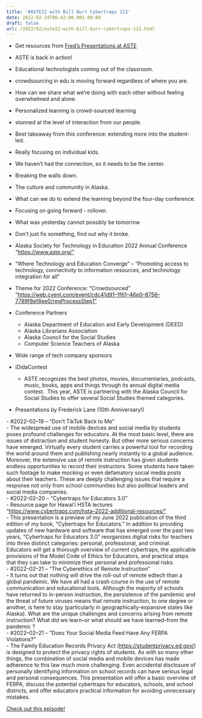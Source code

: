 ```yaml
---
title: '#ASTE22 with Bill Burr Cybertraps 113'
date: 2022-02-24T06:42:00.001-08:00
draft: false
url: /2022/02/aste22-with-bill-burr-cybertraps-113.html
---
```


  

*   Get resources from [Fred’s Presentations at ASTE](https://mailtrack.io/trace/link/b61eef5084e936d49250fa9ab4737e483e41ee8f?url=https%3A%2F%2Fwww.cybertraps.com%2Faste-2022-additional-resources%2F&userId=6846105&signature=b449c6c100837623)
    
*   ASTE is back in action!
    
*   Educational technologists coming out of the classroom.
    
*   crowdsourcing in edu is moving forward regardless of where you are.
    
*   How can we share what we’re doing with each other without feeling overwhelmed and alone.
    
*   Personalized learning is crowd-sourced learning
    
*   stunned at the level of interaction from our people.
    
*   Best takeaway from this conference: extending more into the student-led.
    
*   Really focusing on individual kids.
    
*   We haven’t had the connection, so it needs to be the center.
    
*   Breaking the walls down.
    
*   The culture and community in Alaska.
    
*   What can we do to extend the learning beyond the four-day conference.
    
*   Focusing on going forward - rollover.
    
*   What was yesterday cannot possibly be tomorrow
    
*   Don’t just fix something, find out why it broke.
    
*   Alaska Society for Technology in Education 2022 Annual Conference  
    “https://www.aste.org/”
    
*   “Where Technology and Education Converge” – “Promoting access to technology, connectivity to information resources, and technology integration for all”
    
*   Theme for 2022 Conference: “Crowdsourced”  
    “https://web.cvent.com/event/cdc41d91–1f61–46e0–8756–7789f8ef8ee0/regProcessStep1”
    
*   Conference Partners
    *   Alaska Department of Education and Early Development (DEED)
    *   Alaska Librarians Association
    *   Alaska Council for the Social Studies
    *   Computer Science Teachers of Alaska
*   Wide range of tech company sponsors
    
*   iDidaContest
    *   ASTE recognizes the best photos, movies, documentaries, podcasts, music, books, apps and things through its annual digital media contest.  This year, ASTE is partnering with the Alaska Council for Social Studies to offer several Social Studies themed categories.
*   Presentations by Frederick Lane (10th Anniversary!)
    

\- #2022–02–19 – “Don’t TikTok Back to Me”  
\- The widespread use of mobile devices and social media by students poses profound challenges for educators. At the most basic level, there are issues of distraction and student honesty. But other more serious concerns have emerged. Virtually every student carries a powerful tool for recording the world around them and publishing nearly instantly to a global audience. Moreover, the extensive use of remote instruction has given students endless opportunities to record their instructors. Some students have taken such footage to make mocking or even defamatory social media posts about their teachers. These are deeply challenging issues that require a response not only from school communities but also political leaders and social media companies.  
\- #2022–02–20 – “Cybertraps for Educators 3.0”  
\- Resource page for Hawai’i HSTA lectures  
“https://www.cybertraps.com/hsta–2022-additional-resources/”  
\- This presentation is a preview of my June 2022 publication of the third edition of my book, “Cybertraps for Educators.” In addition to providing updates of new hardware and software that has emerged over the past two years, “Cybertraps for Educators 3.0” reorganizes digital risks for teachers into three distinct categories: personal, professional, and criminal. Educators will get a thorough overview of current cybertraps, the applicable provisions of the Model Code of Ethics for Educators, and practical steps that they can take to minimize their personal and professional risks.  
\- #2022–02–21 – “The Cyberethics of Remote Instruction”  
\- It turns out that nothing will drive the roll-out of remote edtech than a global pandemic. We have all had a crash course in the use of remote communication and educational tools. Although the majority of schools have returned to in-person instruction, the persistence of the pandemic and the threat of future viruses means that remote instruction, to one degree or another, is here to stay (particularly in geographically-expansive states like Alaska). What are the unique challenges and concerns arising from remote instruction? What did we learn–or what should we have learned–from the pandemic ?  
\- #2022–02–21 – “Does Your Social Media Feed Have Any FERPA Violations?”  
\- The Family Education Records Privacy Act (https://studentprivacy.ed.gov/) is designed to protect the privacy rights of students. As with so many other things, the combination of social media and mobile devices has made adherence to this law much more challenging. Even accidental disclosure of personally identifying information on school records can have serious legal and personal consequences. This presentation will offer a basic overview of FERPA, discuss the potential cybertraps for educators, schools, and school districts, and offer educators practical information for avoiding unnecessary mistakes.

  

[Check out this episode!](http://traffic.libsyn.com/cybertraps/Cybertraps_113.mp3?dest-id=2561582)